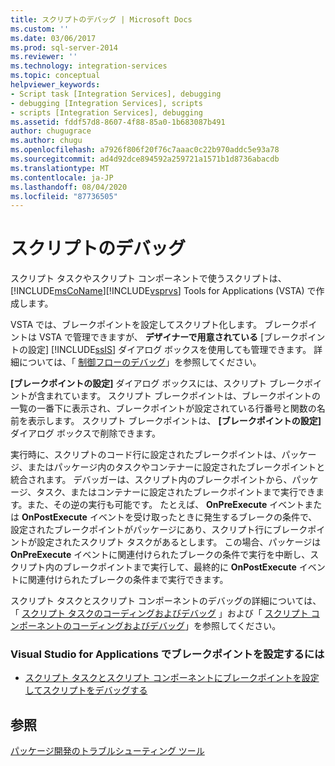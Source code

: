 ```yaml
---
title: スクリプトのデバッグ | Microsoft Docs
ms.custom: ''
ms.date: 03/06/2017
ms.prod: sql-server-2014
ms.reviewer: ''
ms.technology: integration-services
ms.topic: conceptual
helpviewer_keywords:
- Script task [Integration Services], debugging
- debugging [Integration Services], scripts
- scripts [Integration Services], debugging
ms.assetid: fddf57d8-8607-4f88-85a0-1b683087b491
author: chugugrace
ms.author: chugu
ms.openlocfilehash: a7926f806f20f76c7aaac0c22b970addc5e93a78
ms.sourcegitcommit: ad4d92dce894592a259721a1571b1d8736abacdb
ms.translationtype: MT
ms.contentlocale: ja-JP
ms.lasthandoff: 08/04/2020
ms.locfileid: "87736505"
---
```

# <a name="debugging-script"></a>スクリプトのデバッグ
  スクリプト タスクやスクリプト コンポーネントで使うスクリプトは、[!INCLUDE[msCoName](../../includes/msconame-md.md)][!INCLUDE[vsprvs](../../includes/vsprvs-md.md)] Tools for Applications (VSTA) で作成します。  
  
 VSTA では、ブレークポイントを設定してスクリプト化します。 ブレークポイントは VSTA で管理できますが、 **デザイナーで用意されている** [ブレークポイントの設定] [!INCLUDE[ssIS](../../includes/ssis-md.md)] ダイアログ ボックスを使用しても管理できます。 詳細については、「 [制御フローのデバッグ](debugging-control-flow.md)」を参照してください。  
  
 **[ブレークポイントの設定]** ダイアログ ボックスには、スクリプト ブレークポイントが含まれています。 スクリプト ブレークポイントは、ブレークポイントの一覧の一番下に表示され、ブレークポイントが設定されている行番号と関数の名前を表示します。 スクリプト ブレークポイントは、 **[ブレークポイントの設定]** ダイアログ ボックスで削除できます。  
  
 実行時に、スクリプトのコード行に設定されたブレークポイントは、パッケージ、またはパッケージ内のタスクやコンテナーに設定されたブレークポイントと統合されます。 デバッガーは、スクリプト内のブレークポイントから、パッケージ、タスク、またはコンテナーに設定されたブレークポイントまで実行できます。また、その逆の実行も可能です。 たとえば、 **OnPreExecute** イベントまたは **OnPostExecute** イベントを受け取ったときに発生するブレークの条件で、設定されたブレークポイントがパッケージにあり、スクリプト行にブレークポイントが設定されたスクリプト タスクがあるとします。 この場合、パッケージは **OnPreExecute** イベントに関連付けられたブレークの条件で実行を中断し、スクリプト内のブレークポイントまで実行して、最終的に **OnPostExecute** イベントに関連付けられたブレークの条件まで実行できます。  
  
 スクリプト タスクとスクリプト コンポーネントのデバッグの詳細については、「 [スクリプト タスクのコーディングおよびデバッグ](../extending-packages-scripting/task/coding-and-debugging-the-script-task.md) 」および「 [スクリプト コンポーネントのコーディングおよびデバッグ](../extending-packages-scripting/data-flow-script-component/coding-and-debugging-the-script-component.md)」を参照してください。  
  
### <a name="to-set-a-breakpoint-in-visual-studio-for-applications"></a>Visual Studio for Applications でブレークポイントを設定するには  
  
-   [スクリプト タスクとスクリプト コンポーネントにブレークポイントを設定してスクリプトをデバッグする](../extending-packages-scripting/debug-a-script-by-setting-breakpoints-in-a-script-task-and-script-component.md)  
  
## <a name="see-also"></a>参照  
 [パッケージ開発のトラブルシューティング ツール](troubleshooting-tools-for-package-development.md)  
  
  
